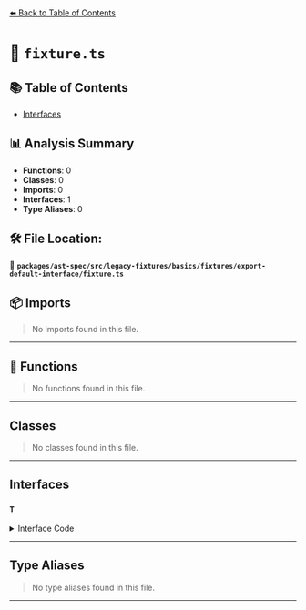 [⬅️ Back to Table of Contents](../../../../../../../index.md)

# 📄 `fixture.ts`

## 📚 Table of Contents

- [Interfaces](#interfaces)

## 📊 Analysis Summary

- **Functions**: 0
- **Classes**: 0
- **Imports**: 0
- **Interfaces**: 1
- **Type Aliases**: 0

## 🛠️ File Location:
📂 **`packages/ast-spec/src/legacy-fixtures/basics/fixtures/export-default-interface/fixture.ts`**

## 📦 Imports

> No imports found in this file.


---

## 🔧 Functions

> No functions found in this file.


---

## Classes

> No classes found in this file.


---

## Interfaces

### `T`

<details><summary>Interface Code</summary>

```ts
export default interface T {
  method1(): void;
}
```
</details>


---

## Type Aliases

> No type aliases found in this file.


---